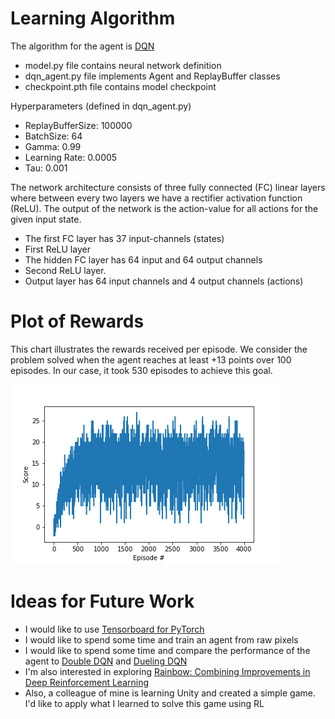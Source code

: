 
# Learning Algorithm

The algorithm for the agent is [DQN](https://arxiv.org/pdf/1312.5602.pdf)

* model.py file contains neural network definition
* dqn_agent.py file implements Agent and ReplayBuffer classes
* checkpoint.pth file contains model checkpoint 

Hyperparameters (defined in dqn_agent.py)

* ReplayBufferSize: 100000
* BatchSize: 64
* Gamma: 0.99
* Learning Rate: 0.0005
* Tau: 0.001

The network architecture consists of three fully connected (FC) linear layers where between every two layers we have a rectifier activation function (ReLU). The output of the network is the action-value for all actions for the given input state.

* The first FC layer has 37 input-channels (states)
* First ReLU layer
* The hidden FC layer has 64 input and 64 output channels
* Second ReLU layer.
* Output layer has 64 input channels and 4 output channels (actions)

# Plot of Rewards

This chart illustrates the rewards received per episode. We consider the problem solved when the agent reaches at least +13 points over 100 episodes. In our case, it took 530 episodes to achieve this goal.

![Rewards per episode](rewards_per_episode.png)

# Ideas for Future Work

* I would like to use [Tensorboard for PyTorch](https://github.com/lanpa/tensorboardX)
* I would like to spend some time and train an agent from raw pixels
* I would like to spend some time and compare the performance of the agent to [Double DQN](https://arxiv.org/abs/1509.06461) and [Dueling DQN](https://arxiv.org/abs/1511.06581)
* I'm also interested in exploring [Rainbow: Combining Improvements in Deep Reinforcement Learning](https://arxiv.org/abs/1710.02298)
* Also, a colleague of mine is learning Unity and created a simple game. I'd like to apply what I learned to solve this game using RL
